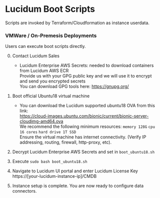 # Lucidum Boot Scripts

Scripts are invoked by Terraform/Cloudformation as instance userdata.

### VMWare / On-Premesis Deployments

Users can execute boot scripts directly.

0. Contact Lucidum Sales
   - Lucidum Enterprise AWS Secrets: needed to download containers from Lucidum AWS ECR\
   Provide us with your GPG public key and we will use it to encrypt and send you encrypted secrets\
   You can download GPG tools here: https://gnupg.org/

1. Boot official Ubuntu18 virtual machine
   - You can download the Lucidum supported ubuntu18 OVA from this link:\
   https://cloud-images.ubuntu.com/bionic/current/bionic-server-cloudimg-amd64.ova \
   We recommend the following minimum resources: `memory 128G` `cpu 16 cores` `hard drive 1T SSD`\
   Ensure the virtual machine has internet connectivity. (Verify IP addressing, routing, firewall, http-proxy, etc).

2. Decrypt Lucidum Enterprise AWS Secrets and set in `boot_ubuntu18.sh`

3. Execute `sudo bash boot_ubuntu18.sh`

4. Navigate to Lucidum UI portal and enter Lucidum License Key https://[your-lucidum-instance-ip]/CMDB

5. Instance setup is complete. You are now ready to configure data connectors.
